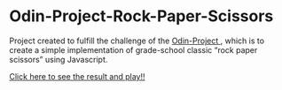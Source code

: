# Odin-Project-Rock-Paper-Scissors

Project created to fulfill the challenge of the <a href="https://www.theodinproject.com/lessons/foundations-rock-paper-scissors"> Odin-Project </a>, which is to create a simple implementation of grade-school classic “rock paper scissors” using Javascript.

<a target="_blank" href="https://edigarcarvalho.github.io/Odin-Project-Rock-Paper-Scissors/">Click here to see the result and play!!</a>
